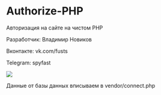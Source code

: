 # Authorize-PHP

Авторизация на сайте на чистом PHP

Разработчик: Владимир Новиков

Вконтакте: vk.com/fusts

Telegram: spyfast

![](http://fusts.host/github/authorize/1.png)

Данные от базы данных вписываем в vendor/connect.php
